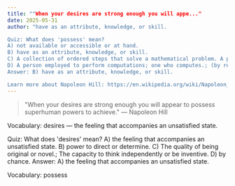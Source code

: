 ```yaml
---
title: ""When your desires are strong enough you will appe..."
date: 2025-05-31
author: "have as an attribute, knowledge, or skill.

Quiz: What does 'possess' mean?
A) not available or accessible or at hand.
B) have as an attribute, knowledge, or skill.
C) A collection of ordered steps that solve a mathematical problem. A precise step-by-step plan for a computational procedure that possibly begins with an input value and yields an output value in a finite number of steps.; Calculation with Arabic numerals; algorism.
D) A person employed to perform computations; one who computes.; (by restriction) A male computer, where the female computer is called a computress.
Answer: B) have as an attribute, knowledge, or skill.

Learn more about Napoleon Hill: https://en.wikipedia.org/wiki/Napoleon_Hill"
---
```


> "When your desires are strong enough you will appear to possess superhuman powers to achieve." — Napoleon Hill

Vocabulary: desires — the feeling that accompanies an unsatisfied state.

Quiz: What does 'desires' mean?
A) the feeling that accompanies an unsatisfied state.
B) power to direct or determine.
C) The quality of being original or novel.; The capacity to think independently or be inventive.
D) by chance.
Answer: A) the feeling that accompanies an unsatisfied state.

Vocabulary: possess
